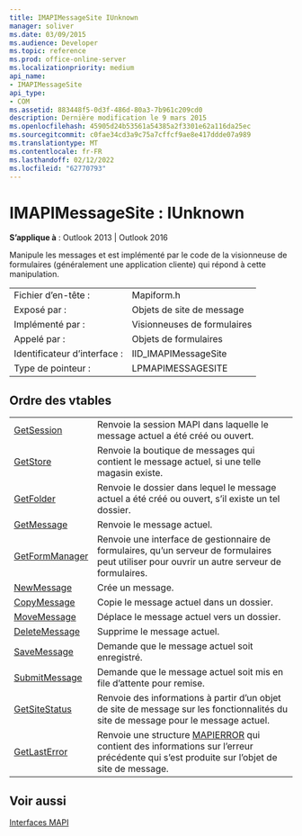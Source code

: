 ```yaml
---
title: IMAPIMessageSite IUnknown
manager: soliver
ms.date: 03/09/2015
ms.audience: Developer
ms.topic: reference
ms.prod: office-online-server
ms.localizationpriority: medium
api_name:
- IMAPIMessageSite
api_type:
- COM
ms.assetid: 883448f5-0d3f-486d-80a3-7b961c209cd0
description: Dernière modification le 9 mars 2015
ms.openlocfilehash: 45905d24b53561a54385a2f3301e62a116da25ec
ms.sourcegitcommit: c0fae34cd3a9c75a7cffcf9ae8e417ddde07a989
ms.translationtype: MT
ms.contentlocale: fr-FR
ms.lasthandoff: 02/12/2022
ms.locfileid: "62770793"
---
```

# <a name="imapimessagesite--iunknown"></a>IMAPIMessageSite : IUnknown

  
  
**S’applique à** : Outlook 2013 | Outlook 2016 
  
Manipule les messages et est implémenté par le code de la visionneuse de formulaires (généralement une application cliente) qui répond à cette manipulation.
  
|||
|:-----|:-----|
|Fichier d’en-tête :  <br/> |Mapiform.h  <br/> |
|Exposé par :  <br/> |Objets de site de message  <br/> |
|Implémenté par :  <br/> |Visionneuses de formulaires  <br/> |
|Appelé par :  <br/> |Objets de formulaires  <br/> |
|Identificateur d’interface :  <br/> |IID_IMAPIMessageSite  <br/> |
|Type de pointeur :  <br/> |LPMAPIMESSAGESITE  <br/> |
   
## <a name="vtable-order"></a>Ordre des vtables

|||
|:-----|:-----|
|[GetSession](imapimessagesite-getsession.md) <br/> |Renvoie la session MAPI dans laquelle le message actuel a été créé ou ouvert. |
|[GetStore](imapimessagesite-getstore.md) <br/> |Renvoie la boutique de messages qui contient le message actuel, si une telle magasin existe. |
|[GetFolder](imapimessagesite-getfolder.md) <br/> |Renvoie le dossier dans lequel le message actuel a été créé ou ouvert, s’il existe un tel dossier. |
|[GetMessage](imapimessagesite-getmessage.md) <br/> |Renvoie le message actuel. |
|[GetFormManager](imapimessagesite-getformmanager.md) <br/> |Renvoie une interface de gestionnaire de formulaires, qu’un serveur de formulaires peut utiliser pour ouvrir un autre serveur de formulaires. |
|[NewMessage](imapimessagesite-newmessage.md) <br/> |Crée un message. |
|[CopyMessage](imapimessagesite-copymessage.md) <br/> |Copie le message actuel dans un dossier. |
|[MoveMessage](imapimessagesite-movemessage.md) <br/> |Déplace le message actuel vers un dossier. |
|[DeleteMessage](imapimessagesite-deletemessage.md) <br/> |Supprime le message actuel. |
|[SaveMessage](imapimessagesite-savemessage.md) <br/> |Demande que le message actuel soit enregistré. |
|[SubmitMessage](imapimessagesite-submitmessage.md) <br/> |Demande que le message actuel soit mis en file d’attente pour remise. |
|[GetSiteStatus](imapimessagesite-getsitestatus.md) <br/> |Renvoie des informations à partir d’un objet de site de message sur les fonctionnalités du site de message pour le message actuel. |
|[GetLastError](imapimessagesite-getlasterror.md) <br/> |Renvoie une structure [MAPIERROR](mapierror.md) qui contient des informations sur l’erreur précédente qui s’est produite sur l’objet de site de message. |
   
## <a name="see-also"></a>Voir aussi



[Interfaces MAPI](mapi-interfaces.md)

